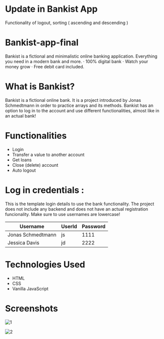 # Update in Bankist App
Functionality of logout, sorting ( ascending and descending )

# Bankist-app-final
Bankist is a fictional and minimalistic online banking application.
Everything you need in a modern bank and more. · 100% digital bank · Watch your money grow · Free debit card included.

# What is Bankist?
Bankist is a fictional online bank. It is a project introduced by Jonas Schmedtmann in order to practice arrays and its methods. Bankist has an option to log in to the account and use different functionalities, almost like in an actual bank!

# Functionalities
* Login
* Transfer a value to another account
* Get loans
* Close (delete) account
* Auto logout

# Log in credentials :

This is the template login details to use the bank functionality. The project does not include any backend and does not have an actual registration funcionality. Make sure to use usernames are lowercase!

| Username | UserId | Password |
|----------|----------|----------|
| Jonas Schmedtmann| js| 1111|
| Jessica Davis| jd| 2222|

# Technologies Used
* HTML
* CSS
* Vanilla JavaScript

# Screenshots

![1](https://github.com/Hashuudev/Bankist-app-final/assets/94761963/3e5c0c23-be3a-4a61-a4e5-d37036a597db)

![2](https://github.com/Hashuudev/Bankist-app-final/assets/94761963/055276f5-253b-4aee-8dcf-14ad94fbad81)
